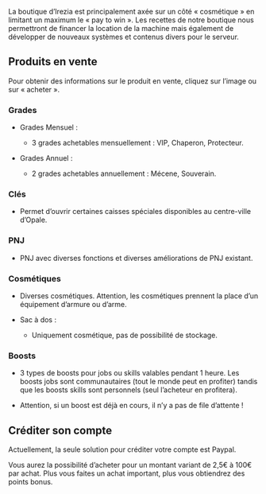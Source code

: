 La boutique d’Irezia est principalement axée sur un côté « cosmétique » en limitant un maximum le « pay to win ». Les recettes de notre boutique nous permettront de financer la location de la machine mais également de développer de nouveaux systèmes et contenus divers pour le serveur.



## Produits en vente

Pour obtenir des informations sur le produit en vente, cliquez sur l’image ou sur « acheter ».

### Grades
* Grades Mensuel : 
    * 3 grades achetables mensuellement : VIP, Chaperon, Protecteur.

* Grades Annuel : 
    * 2 grades achetables annuellement : Mécene, Souverain.

### Clés 

* Permet d’ouvrir certaines caisses spéciales disponibles au centre-ville d’Opale.

### PNJ

* PNJ avec diverses fonctions et diverses améliorations de PNJ existant.

### Cosmétiques

* Diverses cosmétiques. Attention, les cosmétiques prennent la place d’un équipement d’armure ou d’arme.

*  Sac à dos : 

    * Uniquement cosmétique, pas de possibilité de stockage.

### Boosts

* 3 types de boosts pour jobs ou skills valables pendant 1 heure. Les boosts jobs sont communautaires (tout le monde peut en profiter) tandis que les boosts skills sont personnels (seul l’acheteur en profitera). 

* Attention, si un boost est déjà en cours, il n’y a pas de file d’attente ! 



## Créditer son compte

Actuellement, la seule solution pour créditer votre compte est Paypal.

 Vous aurez la possibilité d’acheter pour un montant variant de 2,5€ à 100€ par achat. Plus vous faites un achat important, plus vous obtiendrez des points bonus.